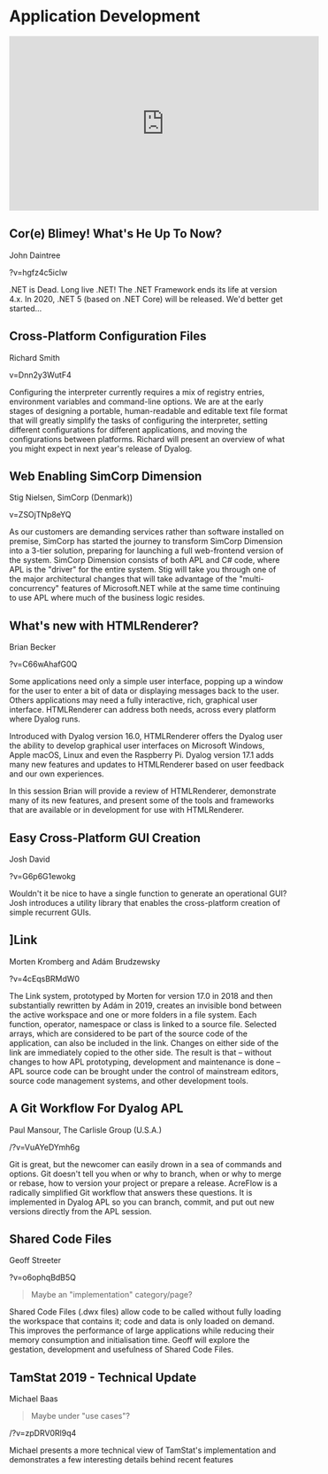 # Application Development

<iframe width="560" height="315" src="https://www.youtube-nocookie.com/embed/Xvf7q9OA4Sg" frameborder="0" allow="accelerometer; autoplay; clipboard-write; encrypted-media; gyroscope; picture-in-picture" allowfullscreen></iframe>

## Cor(e) Blimey! What's He Up To Now?
John Daintree

?v=hgfz4c5iclw

.NET is Dead. Long live .NET!
The .NET Framework ends its life at version 4.x. In 2020, .NET 5 (based on .NET Core) will be released. We'd better get started…

## Cross-Platform Configuration Files
Richard Smith

v=Dnn2y3WutF4

Configuring the interpreter currently requires a mix of registry entries,
environment variables and command-line options. We are at the early
stages of designing a portable, human-readable and editable text file format
that will greatly simplify the tasks of configuring the interpreter, setting
different configurations for different applications, and moving the
configurations between platforms. Richard will present an overview of what
you might expect in next year's release of Dyalog.

## Web Enabling SimCorp Dimension
Stig Nielsen, SimCorp (Denmark))

v=ZSOjTNp8eYQ

As our customers are demanding services rather than software installed on premise, SimCorp has started the journey to transform SimCorp Dimension into a 3-tier solution, preparing for launching a full web-frontend version of the system. SimCorp Dimension consists of both APL and C# code, where APL is the "driver" for the entire system. Stig will take you through one of the major architectural changes that will take advantage of the "multi-concurrency" features of Microsoft.NET while at the same time
continuing to use APL where much of the business logic resides.

## What's new with HTMLRenderer?
Brian Becker

?v=C66wAhafG0Q

Some applications need only a simple user interface, popping up a window for the user to enter a bit of data or displaying messages back to the user. Others applications may need a fully interactive, rich, graphical user interface. HTMLRenderer can address both needs, across every platform where Dyalog runs.

Introduced with Dyalog version 16.0, HTMLRenderer offers the Dyalog user the ability to develop graphical user interfaces on Microsoft Windows, Apple macOS, Linux and even the Raspberry Pi. Dyalog version 17.1 adds many new features and updates to HTMLRenderer based on user feedback and our own experiences.

In this session Brian will provide a review of HTMLRenderer, demonstrate many of its new features, and present some of the tools and frameworks that are available or in development for use with HTMLRenderer.

## Easy Cross-Platform GUI Creation
Josh David

?v=G6p6G1ewokg

Wouldn't it be nice to have a single function to generate an operational GUI? Josh introduces a utility library that enables the cross-platform creation of simple recurrent GUIs.

## ]Link
Morten Kromberg and Adám Brudzewsky

?v=4cEqsBRMdW0

The Link system, prototyped by Morten for version 17.0 in 2018 and then substantially rewritten by Adám in 2019, creates an invisible bond between the active workspace and one or more folders in a file system. Each function, operator, namespace or class is linked to a source file. Selected
arrays, which are considered to be part of the source code of the application, can also be included in the link. Changes on either side of the link are immediately copied to the other side. The result is that – without changes to how APL prototyping, development and maintenance is done –
APL source code can be brought under the control of mainstream editors, source code management systems, and other development tools.

## A Git Workflow For Dyalog APL
Paul Mansour, The Carlisle Group (U.S.A.)

/?v=VuAYeDYmh6g

Git is great, but the newcomer can easily drown in a sea of commands and options. Git doesn't tell you when or why to branch, when or why to merge or rebase, how to version your project or prepare a release. AcreFlow is a radically simplified Git workflow that answers these questions. It is
implemented in Dyalog APL so you can branch, commit, and put out new versions directly from the APL session.

## Shared Code Files
Geoff Streeter

?v=o6ophqBdB5Q

> Maybe an "implementation" category/page?

Shared Code Files (.dwx files) allow code to be called without fully loading the workspace that contains it; code and data is only loaded on demand. This improves the performance of large applications while reducing their memory consumption and initialisation time. Geoff will explore the gestation, development and usefulness of Shared Code Files.

## TamStat 2019 - Technical Update
Michael Baas

> Maybe under "use cases"?

/?v=zpDRV0Rl9q4

Michael presents a more technical view of TamStat's implementation and
demonstrates a few interesting details behind recent features